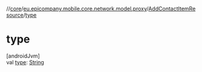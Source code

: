//[core](../../../index.md)/[eu.epicompany.mobile.core.network.model.proxy](../index.md)/[AddContactItemResource](index.md)/[type](type.md)

# type

[androidJvm]\
val [type](type.md): [String](https://kotlinlang.org/api/latest/jvm/stdlib/kotlin/-string/index.html)
